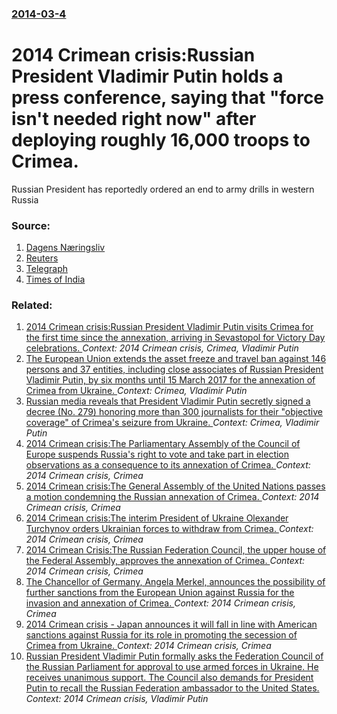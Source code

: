 ### [2014-03-4](/news/2014/03/4/index.md)

# 2014 Crimean crisis:Russian President Vladimir Putin holds a press conference, saying that "force isn't needed right now" after deploying roughly 16,000 troops to Crimea. 

Russian President has reportedly ordered an end to army drills in western Russia


### Source:

1. [Dagens Næringsliv](http://www.dn.no/forsiden/utenriks/article2776082.ece)
2. [Reuters](http://www.reuters.com/article/2014/03/04/us-ukraine-crisis-idUSBREA1Q1E820140304)
3. [Telegraph](http://www.telegraph.co.uk/news/worldnews/europe/russia/10674812/Vladimir-Putin-orders-troops-near-Ukraine-border-to-return-to-bases.html)
4. [Times of India](http://timesofindia.indiatimes.com/world/europe/Viktor-Yanukovych-requested-troops-in-Crimea-Russia/articleshow/31374200.cms)

### Related:

1. [2014 Crimean crisis:Russian President Vladimir Putin visits Crimea for the first time since the annexation, arriving in Sevastopol for Victory Day celebrations. ](/news/2014/05/9/2014-crimean-crisis-prussian-president-vladimir-putin-visits-crimea-for-the-first-time-since-the-annexation-arriving-in-sevastopol-for-vict.md) _Context: 2014 Crimean crisis, Crimea, Vladimir Putin_
2. [The European Union extends  the asset freeze and travel ban against 146 persons and 37 entities, including close associates of Russian President Vladimir Putin, by six months until 15 March 2017 for the annexation of Crimea from Ukraine. ](/news/2016/09/15/the-european-union-extends-the-asset-freeze-and-travel-ban-against-146-persons-and-37-entities-including-close-associates-of-russian-presi.md) _Context: Crimea, Vladimir Putin_
3. [Russian media reveals that President Vladimir Putin secretly signed a decree (No. 279) honoring more than 300 journalists for their "objective coverage" of Crimea's seizure from Ukraine. ](/news/2014/05/5/russian-media-reveals-that-president-vladimir-putin-secretly-signed-a-decree-no-279-honoring-more-than-300-journalists-for-their-objecti.md) _Context: Crimea, Vladimir Putin_
4. [2014 Crimean crisis:The Parliamentary Assembly of the Council of Europe suspends Russia's right to vote and take part in election observations as a consequence to its annexation of Crimea. ](/news/2014/04/10/2014-crimean-crisis-pthe-parliamentary-assembly-of-the-council-of-europe-suspends-russia-s-right-to-vote-and-take-part-in-election-observati.md) _Context: 2014 Crimean crisis, Crimea_
5. [2014 Crimean crisis:The General Assembly of the United Nations passes a motion condemning the Russian annexation of Crimea. ](/news/2014/03/27/2014-crimean-crisis-pthe-general-assembly-of-the-united-nations-passes-a-motion-condemning-the-russian-annexation-of-crimea.md) _Context: 2014 Crimean crisis, Crimea_
6. [2014 Crimean crisis:The interim President of Ukraine Olexander Turchynov orders Ukrainian forces to withdraw from Crimea. ](/news/2014/03/24/2014-crimean-crisis-pthe-interim-president-of-ukraine-olexander-turchynov-orders-ukrainian-forces-to-withdraw-from-crimea.md) _Context: 2014 Crimean crisis, Crimea_
7. [2014 Crimean Crisis:The Russian Federation Council, the upper house of the Federal Assembly, approves the annexation of Crimea. ](/news/2014/03/21/2014-crimean-crisis-pthe-russian-federation-council-the-upper-house-of-the-federal-assembly-approves-the-annexation-of-crimea.md) _Context: 2014 Crimean crisis, Crimea_
8. [The Chancellor of Germany, Angela Merkel, announces the possibility of further sanctions from the European Union against Russia for the invasion and annexation of Crimea. ](/news/2014/03/20/the-chancellor-of-germany-angela-merkel-announces-the-possibility-of-further-sanctions-from-the-european-union-against-russia-for-the-inva.md) _Context: 2014 Crimean crisis, Crimea_
9. [2014 Crimean crisis - Japan announces it will fall in line with American sanctions against Russia for its role in promoting the secession of Crimea from Ukraine. ](/news/2014/03/18/2014-crimean-crisis-japan-announces-it-will-fall-in-line-with-american-sanctions-against-russia-for-its-role-in-promoting-the-secession-of.md) _Context: 2014 Crimean crisis, Crimea_
10. [Russian President Vladimir Putin formally asks the Federation Council of the Russian Parliament for approval to use armed forces in Ukraine. He receives unanimous support. The Council also demands for President Putin to recall the Russian Federation ambassador to the United States. ](/news/2014/03/1/russian-president-vladimir-putin-formally-asks-the-federation-council-of-the-russian-parliament-for-approval-to-use-armed-forces-in-ukraine.md) _Context: 2014 Crimean crisis, Vladimir Putin_
